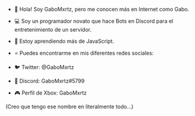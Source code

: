 - 👋 Hola! Soy GaboMxrtz, pero me conocen más en Internet como Gabo.
- 💻 Soy un programador novato que hace Bots en Discord para el entretenimiento de un servidor.
- 🚀 Estoy aprendiendo más de JavaScript.

- ⭐ Puedes encontrarme en mis diferentes redes sociales:
- 🐦 Twitter: @GaboMxrtz
- 🔩 Discord: GaboMxrtz#5799
- 🎮 Perfil de Xbox: GaboMxrtz

(Creo que tengo ese nombre en literalmente todo...)

<!---
Busco amigos, xd.--->
